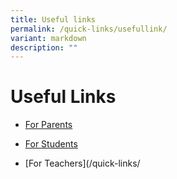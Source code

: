 ```yaml
---
title: Useful links
permalink: /quick-links/usefullink/
variant: markdown
description: ""
---
```

Useful Links
============

* [For Parents](/quick-links)

* [For Students](/quick-links/)

* [For Teachers](/quick-links/